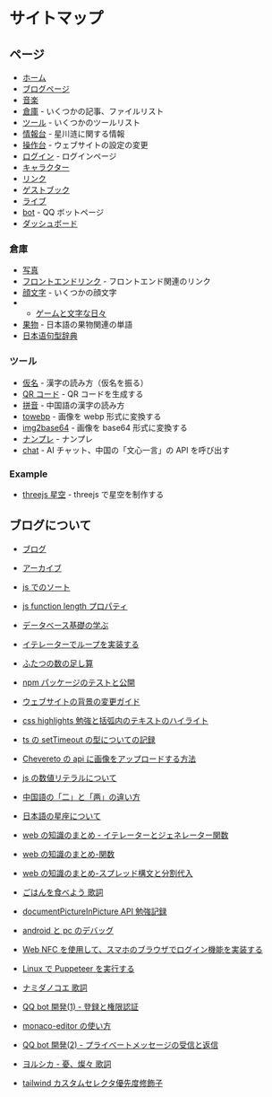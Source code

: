 # サイトマップ

## ページ

-   [ホーム](/ja)
-   [ブログページ](/ja/blog)
-   [音楽](/ja/music)
-   [倉庫](/ja/save) - いくつかの記事、ファイルリスト
-   [ツール](/ja/tools) - いくつかのツールリスト
-   [情報台](/ja/info) - 星川涟に関する情報
-   [操作台](/ja/setting) - ウェブサイトの設定の変更
-   [ログイン](/ja/login) - ログインページ
-   [キャラクター](/ja/character)
-   [リンク](/ja/link)
-   [ゲストブック](/ja/guestbook)
-   [ライブ](/ja/live)
-   [bot](/ja/bot) - QQ ボットページ
-   [ダッシュボード](/ja/dashboard)

### 倉庫

-   [写真](/ja/photos)
-   [フロントエンドリンク](/ja/save/webLinks) - フロントエンド関連のリンク
-   [顔文字](/ja/save/emoji) - いくつかの顔文字
-   -   [ゲームと文字な日々](/reading)
-   [果物](/ja/save/jpWord/kudamono) - 日本語の果物関連の単語
-   [日本语句型辞典](https://file.xtt.moe/local/%E6%97%A5%E6%9C%AC%E8%AF%AD%E5%8F%A5%E5%9E%8B%E8%BE%9E%E5%85%B8.pdf)

### ツール

-   [仮名](/ja/something/kana) - 漢字の読み方（仮名を振る）
-   [QR コード](/ja/something/qrcode) - QR コードを生成する
-   [拼音](/ja/something/pinyin) - 中国語の漢字の読み方
-   [towebp](/ja/something/towebp) - 画像を webp 形式に変換する
-   [img2base64](/ja/something/img2base64) - 画像を base64 形式に変換する
-   [ナンプレ](/ja/something/sudoku) - ナンプレ
-   [chat](/ja/something/chat) - AI チャット、中国の「文心一言」の API を呼び出す

### Example

-   [threejs 星空](/ex/space) - threejs で星空を制作する

## ブログについて

-   [ブログ](/ja/blog)
-   [アーカイブ](/ja/archives)

-   [js でのソート](/ja/article/2)
-   [js function length プロパティ](/ja/article/4)
-   [データベース基礎の学ぶ](/ja/article/6)
-   [イテレーターでループを実装する](/ja/article/7)
-   [ふたつの数の足し算](/ja/article/8)
-   [npm パッケージのテストと公開](/ja/article/9)
-   [ウェブサイトの背景の変更ガイド](/ja/article/10)
-   [css highlights 勉強と括弧内のテキストのハイライト](/ja/article/11)
-   [ts の setTimeout の型についての記録](/ja/article/12)
-   [Chevereto の api に画像をアップロードする方法](/ja/article/13)
-   [js の数値リテラルについて](/ja/article/14)
-   [中国語の「二」と「两」の違い方](/ja/article/16)
-   [日本語の星座について](/ja/article/17)
-   [web の知識のまとめ - イテレーターとジェネレーター関数](/ja/article/19)
-   [web の知識のまとめ-関数](/ja/article/20)
-   [web の知識のまとめ-スプレッド構文と分割代入](/ja/article/21)
-   [ごはんを食べよう 歌詞](/ja/article/22)
-   [documentPictureInPicture API 勉強記録](/article/23)
-   [android と pc のデバッグ](/article/24)
-   [Web NFC を使用して、スマホのブラウザでログイン機能を実装する](/article/25)
-   [Linux で Puppeteer を実行する](/article/26)
-   [ナミダノコエ 歌詞](/article/27)
-   [QQ bot 開発(1) - 登録と権限認証](/article/28)
-   [monaco-editor の使い方](/article/30)
-   [QQ bot 開発(2) - プライベートメッセージの受信と返信](/article/31)
-   [ヨルシカ - 憂、燦々 歌詞](/article/32)
-   [tailwind カスタムセレクタ優先度修飾子](/article/33)
